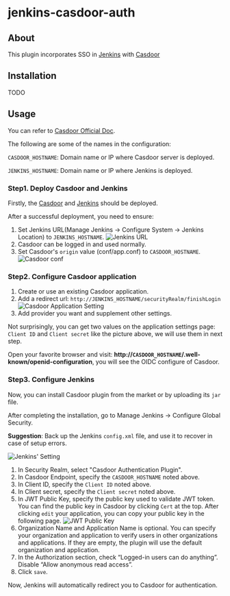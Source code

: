 # jenkins-casdoor-auth

## About

This plugin incorporates SSO in [Jenkins](https://jenkins.io) with [Casdoor](https://casdoor.org/)

## Installation

TODO

## Usage

You can refer to [Casdoor Official Doc](https://casdoor.org/docs/integration/jenkins%20oidc).

The following are some of the names in the configuration:

`CASDOOR_HOSTNAME`: Domain name or IP where Casdoor server is deployed.

`JENKINS_HOSTNAME`: Domain name or IP where Jenkins is deployed.


### Step1. Deploy Casdoor and Jenkins
Firstly, the [Casdoor](https://casdoor.org/docs/basic/server-installation) and [Jenkins](https://www.jenkins.io/doc/book/installing/) should be deployed.

After a successful deployment, you need to ensure:
1. Set Jenkins URL(Manage Jenkins -> Configure System -> Jenkins Location) to `JENKINS_HOSTNAME`.
   ![Jenkins URL](https://casdoor.org/assets/images/jenkins_url-9e8f261138a88501bdfce79ee1c1f3fa.png)
2. Casdoor can be logged in and used normally.
3. Set Casdoor's `origin` value (conf/app.conf) to `CASDOOR_HOSTNAME`.
   ![Casdoor conf](https://casdoor.org/assets/images/casdoor_origin-8f5d9e44f6b58828ce69e6e6d896e122.png)
### Step2. Configure Casdoor application
1. Create or use an existing Casdoor application.
2. Add a redirect url: `http://JENKINS_HOSTNAME/securityRealm/finishLogin`
   ![Casdoor Application Setting](https://casdoor.org/assets/images/appseeting_jenkins-6e0a2968614d0735005951278f44c008.png)
3. Add provider you want and supplement other settings.

Not surprisingly, you can get two values ​​on the application settings page: `Client ID` and `Client secret` like the picture above, we will use them in next step.

Open your favorite browser and visit: **http://`CASDOOR_HOSTNAME`/.well-known/openid-configuration**, you will see the OIDC configure of Casdoor.

### Step3. Configure Jenkins
Now, you can install Casdoor plugin from the market or by uploading its `jar` file.

After completing the installation, go to Manage Jenkins -> Configure Global Security.

**Suggestion**: Back up the Jenkins `config.xml` file, and use it to recover in case of setup errors.

![Jenkins' Setting](https://casdoor.org/assets/images/jenkins_plugin-e66dcae10b60bbe2b5ac25a804ccf3cd.png)

1. In Security Realm, select "Casdoor Authentication Plugin".
2. In Casdoor Endpoint, specify the `CASDOOR_HOSTNAME` noted above.
2. In Client ID, specify the `Client ID` noted above.
3. In Client secret, specify the `Client secret` noted above.
4. In JWT Public Key, specify the public key used to validate JWT token. You can find the public key in Casdoor by clicking `Cert` at the top. After clicking `edit` your application, you can copy your public key in the following page.
   ![JWT Public Key](https://casdoor.org/assets/images/jenkins_cert-6ab012c3fd63b5d64bf09f182ae4a9c0.png)
5. Organization Name and Application Name is optional. You can specify your organization and application to verify users in other organizations and applications. If they are empty, the plugin will use the default organization and application.
6. In the Authorization section, check “Logged-in users can do anything”. Disable “Allow anonymous read access”.
7. Click `save`.

Now, Jenkins will automatically redirect you to Casdoor for authentication.

